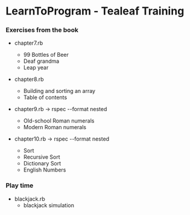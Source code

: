 LearnToProgram - Tealeaf Training
=================================

### Exercises from the book

* chapter7.rb
  * 99 Bottles of Beer
  * Deaf grandma
  * Leap year

* chapter8.rb
  * Building and sorting an array
  * Table of contents

* chapter9.rb -> rspec --format nested
  * Old-school Roman numerals
  * Modern Roman numerals

* chapter10.rb -> rspec --format nested
  * Sort
  * Recursive Sort
  * Dictionary Sort
  * English Numbers

### Play time

* blackjack.rb
  * blackjack simulation
